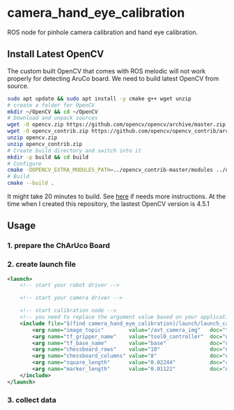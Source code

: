 # camera_hand_eye_calibration
ROS node for pinhole camera calibration and hand eye calibration.

## Install Latest OpenCV
The custom built OpenCV that comes with ROS melodic will not work properly for detecting AruCo board. We need to build latest OpenCV from source. 
```bash
sudo apt update && sudo apt install -y cmake g++ wget unzip
# create a folder for OpenCV
mkdir ~/OpenCV && cd ~/OpenCV
# Download and unpack sources
wget -O opencv.zip https://github.com/opencv/opencv/archive/master.zip
wget -O opencv_contrib.zip https://github.com/opencv/opencv_contrib/archive/master.zip
unzip opencv.zip
unzip opencv_contrib.zip
# Create build directory and switch into it
mkdir -p build && cd build
# Configure
cmake -DOPENCV_EXTRA_MODULES_PATH=../opencv_contrib-master/modules ../opencv-master
# Build
cmake --build .
```
It might take 20 minutes to build. See [here](https://docs.opencv.org/4.5.1/d7/d9f/tutorial_linux_install.html) if needs more instructions. At the time when I created this repository, the lastest OpenCV version is 4.5.1

## Usage

### 1. prepare the ChArUco Board


### 2. create launch file

```xml
<launch>
    <!-- start your robot driver -->

    <!-- start your camera driver -->

    <!-- start calibration node -->
    <!-- you need to replace the argument value based on your application -->
    <include file="$(find camera_hand_eye_calibration)/launch/launch_calibration.launch">
        <arg name="image_topic"        value="/avt_camera_img"   doc="the image topic name"/>
        <arg name="tf_gripper_name"    value="tool0_controller"  doc="name of the gripper joint in the tf tree"/>
        <arg name="tf_base_name"       value="base"              doc="name of the robot base in the tf tree"/>
        <arg name="chessboard_rows"    value="10"                doc="number of chess board rows"/>
        <arg name="chessboard_columns" value="8"                 doc="number of chessboard columns"/>
        <arg name="square_length"      value="0.02244"           doc="chessboard square length (meter)"/>
        <arg name="marker_length"      value="0.01122"           doc="Aruco marker length (meter)"/>
    </include>
</launch>
```

### 3. collect data